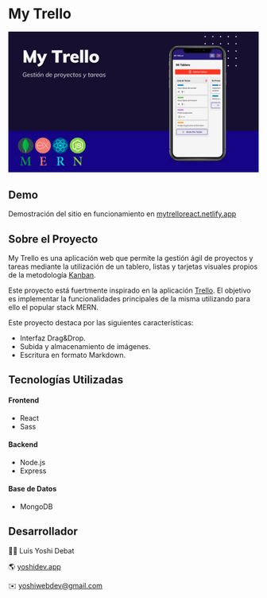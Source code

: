# My Trello
![My Trello Thumbnail](https://github.com/LYoshi02/Project-Images/blob/main/my-trello/thumbnail.png?raw=true)



## Demo
Demostración del sitio en funcionamiento en [mytrelloreact.netlify.app](https://mytrelloreact.netlify.app/login)



## Sobre el Proyecto
My Trello es una aplicación web que permite la gestión ágil de proyectos y tareas mediante la utilización de un tablero, listas y tarjetas visuales propios de la metodología [Kanban](https://en.wikipedia.org/wiki/Kanban_(development)).

Este proyecto está fuertmente inspirado en la aplicación [Trello](https://trello.com). El objetivo es implementar la funcionalidades principales de la misma utilizando para ello el popular stack MERN.

Este proyecto destaca por las siguientes características:
* Interfaz Drag&Drop.
* Subida y almacenamiento de imágenes. 
* Escritura en formato Markdown.


## Tecnologías Utilizadas

#### Frontend
* React
* Sass

#### Backend
* Node.js
* Express

#### Base de Datos
* MongoDB



## Desarrollador

:man_technologist: Luis Yoshi Debat

:earth_americas: [yoshidev.app](https://yoshidev.netlify.app/)

:envelope:	 yoshiwebdev@gmail.com